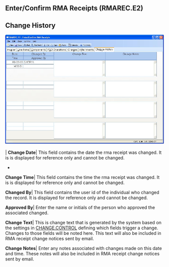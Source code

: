 ## Enter/Confirm RMA Receipts (RMAREC.E2)
<PageHeader />

## Change History

![](./RMAREC-E2-7.jpg)

| **Change Date**|  This field contains the date the rma receipt was changed.
It is is displayed for reference only and cannot be changed.

-  
**Change Time**|  This field contains the time the rma receipt was changed. It
is is displayed for reference only and cannot be changed.

**Changed By**|  This field contains the user id of the individual who changed
the record. It is displayed for reference only and cannot be changed.

**Approved By**|  Enter the name or initials of the person who approved the
associated changed.

**Change Text**|  This is change text that is generated by the system based on
the settings in [CHANGE.CONTROL](../CHANGE-CONTROL/README.md) defining which fields
trigger a change. Changes to those fields will be noted here. This text will
also be included in RMA receipt change notices sent by email.

**Change Notes**|  Enter any notes associated with changes made on this date
and time. These notes will also be included in RMA receipt change notices sent
by email.


<badge text= "Version 8.10.57 " vertical="middle" />

<PageFooter />
